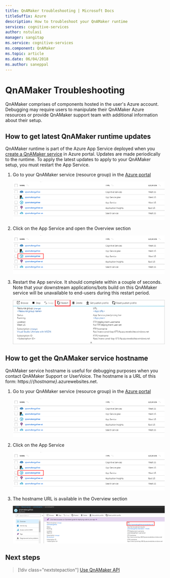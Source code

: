 ```yaml
---
title: QnAMaker troubleshooting | Microsoft Docs
titleSuffix: Azure
description: How to troubleshoot your QnAMaker runtime
services: cognitive-services
author: nstulasi
manager: sangitap
ms.service: cognitive-services
ms.component: QnAMaker
ms.topic: article
ms.date: 06/04/2018
ms.author: saneppal
---
```


# QnAMaker Troubleshooting
QnAMaker comprises of components hosted in the user's Azure account. Debugging may require users to manipulate their QnAMaker Azure resources or provide QnAMaker support team with additional information about their setup.

## How to get latest QnAMaker runtime updates
QnAMaker runtime is part of the Azure App Service deployed when you [create a QnAMaker service](./set-up-qnamaker-service-azure.md) in Azure portal. Updates are made periodically to the runtime. To apply the latest updates to apply to your QnAMaker setup, you must restart the App Service.
1. Go to your QnAMaker service (resource group) in the [Azure portal](https://portal.azure.com)

    ![QnAMaker Azure resource group](../media/qnamaker-how-to-troubleshoot/qnamaker-azure-resourcegroup.png)

2. Click on the App Service and open the Overview section

     ![QnAMaker App Service](../media/qnamaker-how-to-troubleshoot/qnamaker-azure-appservice.png)

3. Restart the App service. It should complete within a couple of seconds. Note that your downstream applications/bots build on this QnAMaker service will be unavailable to end-users during this restart period.

    ![QnAMaker appservice restart](../media/qnamaker-how-to-upgrade-qnamaker/qnamaker-appservice-restart.png)

## How to get the QnAMaker service hostname
QnAMaker service hostname is useful for debugging purposes when you contact QnAMaker Support or UserVoice. The hostname is a URL of this form: https://*{hostname}*.azurewebsites.net.
	
1. Go to your QnAMaker service (resource group) in the [Azure portal](https://portal.azure.com)

    ![QnAMaker Azure resource group](../media/qnamaker-how-to-troubleshoot/qnamaker-azure-resourcegroup.png)

2. Click on the App Service

     ![QnAMaker App Service](../media/qnamaker-how-to-troubleshoot/qnamaker-azure-appservice.png)

3. The hostname URL is available in the Overview section

    ![QnAMaker hostname](../media/qnamaker-how-to-troubleshoot/qnamaker-azure-gethostname.png)
    

## Next steps

> [!div class="nextstepaction"]
> [Use QnAMaker API](./upgrade-qnamaker-service.md)
